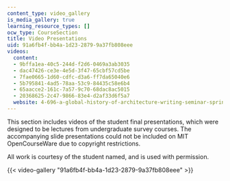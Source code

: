 ```yaml
---
content_type: video_gallery
is_media_gallery: true
learning_resource_types: []
ocw_type: CourseSection
title: Video Presentations
uid: 91a6fb4f-bb4a-1d23-2879-9a37fb808eee
videos:
  content:
  - 9bffa1ea-40c5-244d-f2d6-0469a3ab3035
  - dac47426-ce3e-4e5d-3f47-65cbf57cd5be
  - 7fae0665-1d60-cdfc-d3a6-ff7da65040e6
  - 5b795841-4ad5-78aa-53c9-84435c58e6b4
  - 65aacce2-161c-7a57-9c70-68dac8ac5015
  - 20368625-2c47-9866-83e4-d2af33d6f5a7
  website: 4-696-a-global-history-of-architecture-writing-seminar-spring-2008
---
```


This section includes videos of the student final presentations, which were designed to be lectures from undergraduate survey courses. The accompanying slide presentations could not be included on MIT OpenCourseWare due to copyright restrictions.

All work is courtesy of the student named, and is used with permission.

{{< video-gallery "91a6fb4f-bb4a-1d23-2879-9a37fb808eee" >}}

